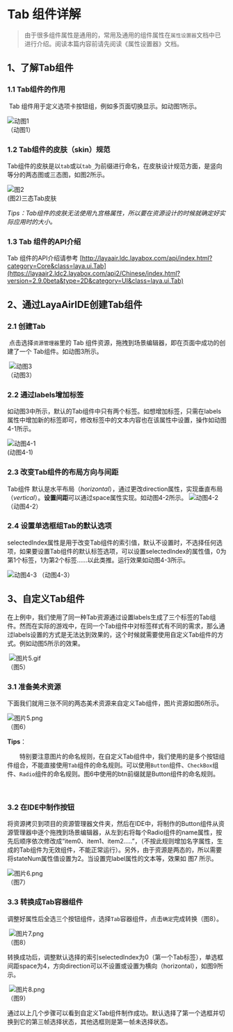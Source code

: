 # Tab 组件详解

> 由于很多组件属性是通用的，常用及通用的组件属性在`属性设置器`文档中已进行介绍。阅读本篇内容前请先阅读《属性设置器》文档。

## 1、了解Tab组件

### 1.1 Tab组件的作用

​        Tab 组件用于定义选项卡按钮组，例如多页面切换显示。如动图1所示。

![动图1](img/1.gif)<br/>（动图1）

### 1.2 Tab组件的皮肤（skin）规范

Tab组件的皮肤是以`tab`或以`tab_`为前缀进行命名，在皮肤设计规范方面，是竖向等分的两态图或三态图，如图2所示。

![图2](img/2.png) <br /> (图2)三态Tab皮肤

*Tips：Tab组件的皮肤无法使用九宫格属性，所以要在资源设计的时候就确定好实际应用时的大小。*

### 1.3 Tab 组件的API介绍

Tab 组件的API介绍请参考  [http://layaair.ldc.layabox.com/api/index.html?category=Core&class=laya.ui.Tab](https://layaair2.ldc2.layabox.com/api2/Chinese/index.html?version=2.9.0beta&type=2D&category=UI&class=laya.ui.Tab)



## 2、通过LayaAirIDE创建Tab组件

### 2.1 创建Tab        


​        点击选择`资源管理器`里的 Tab 组件资源，拖拽到场景编辑器，即在页面中成功的创建了一个 Tab组件。如动图3所示。

​        ![动图3](img/3.gif)<br/>（动图3）



### 2.2 通过labels增加标签

 如动图3中所示，默认的Tab组件中只有两个标签。如想增加标签，只需在labels属性中增加新的标签即可，修改标签中的文本内容也在该属性中设置，操作如动图4-1所示。

![动图4-1](img/4-1.gif) <br />(动图4-1)



### 2.3 改变Tab组件的布局方向与间距

Tab组件 默认是水平布局（*horizontal*），通过更改direction属性，实现垂直布局（*vertical*）。**设置间距**可以通过space属性实现。如动图4-2所示。
![动图4-2](img/4-2.gif) 
（动图4-2）

### 2.4 设置单选框组Tab的默认选项

selectedIndex属性是用于改变Tab组件的索引值，默认不设置时，不选择任何选项，如果要设置Tab组件的默认标签选项，可以设置selectedIndex的属性值，0为第1个标签，1为第2个标签……以此类推。运行效果如动图4-3所示。

![动图4-3](img/4-3.gif) 
（动图4-3）



## 3、自定义Tab组件

​	在上例中，我们使用了同一种Tab资源通过设置labels生成了三个标签的Tab组件。然而在实际的游戏中，在同一个Tab组件中对标签样式有不同的需求，那么通过labels设置的方式是无法达到效果的，这个时候就需要使用自定义Tab组件的方式。例如动图5所示的效果。

​	![图片5.gif](img/5.gif)<br/> （图5）



### 3.1  准备美术资源

​	下面我们就用三张不同的两态美术资源来自定义Tab组件，图片资源如图6所示。

 ![图片5.png](img/6.png)<br/>  （图6）

**Tips**：

　　特别要注意图片的命名规则，在自定义Tab组件中，我们使用的是多个按钮组件组合，不能直接使用`Tab`组件的命名规则。可以使用`Button`组件、`CheckBox`组件、`Radio`组件的命名规则。图6中使用的btn前缀就是Button组件的命名规则。

​	

### 3.2 在IDE中制作按钮

将资源拷贝到项目的资源管理器文件夹，然后在IDE中，将制作的Button组件从资源管理器中逐个拖拽到场景编辑器，从左到右将每个Radio组件的name属性，按先后顺序依次修改成“item0、item1、item2.....”，（不按此规则增加名字属性，生成的Tab组件为无效组件，不能正常运行）。另外，由于资源是两态的，所以需要将stateNum属性值设置为2。当设置完label属性的文本等，效果如 图7 所示。

![图片6.png](img/7.png)<br/>  （图7）



### 3.3 转换成Tab容器组件

​	调整好属性后全选三个按钮组件，选择`Tab`容器组件，点击`确定`完成转换（图8）。

​	![图片7.png](img/8.png)<br/>  （图8）



​	转换成功后，调整默认选择的索引selectedIndex为0（第一个Tab标签），单选框间距space为4，方向direction可以不设置或设置为横向（horizontal），如图9所示。

​	![图片8.png](img/9.png)<br/>  （图9）

​	通过以上几个步骤可以看到自定义Tab组件制作成功。默认选择了第一个选框并切换到它的第三帧选择状态，其他选框则是第一帧未选择状态。





